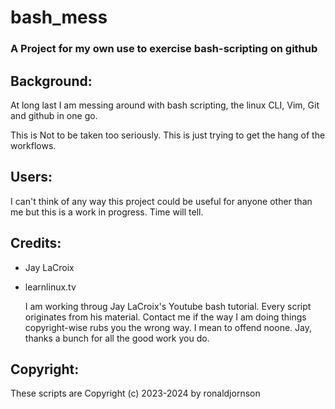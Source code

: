 # bash_mess

### A Project for my own use to exercise bash-scripting on github


## Background:

  At long last I am messing around with bash scripting, the linux CLI, Vim, Git and github in one go.

  This is Not to be taken too seriously. This is just trying to get the hang of the workflows.


## Users:

  I can't think of any way this project could be useful for anyone other than me but this is a work in progress. Time will tell.

## Credits:

* Jay LaCroix
* learnlinux.tv

  I am working throug Jay LaCroix's Youtube bash tutorial. Every script originates from his material. Contact me if the way I am doing things copyright-wise rubs you the wrong way. I mean to offend noone. Jay, thanks a bunch for all the good work you do.

## Copyright:

  These scripts are Copyright (c) 2023-2024 by ronaldjornson
